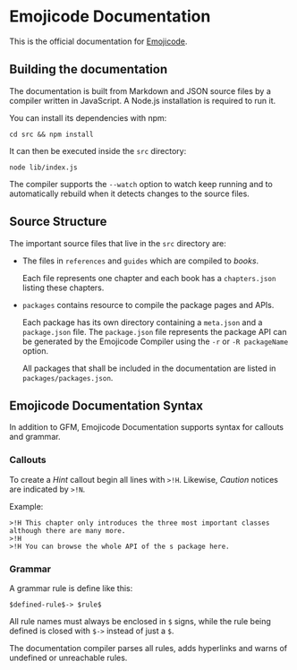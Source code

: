 # Emojicode Documentation

This is the official documentation for [Emojicode](http://emojicode.org).

## Building the documentation

The documentation is built from Markdown and JSON source files by a compiler
written in JavaScript. A Node.js installation is required to run it.

You can install its dependencies with npm:

```
cd src && npm install
```

It can then be executed inside the `src` directory:

```
node lib/index.js
```

The compiler supports the `--watch` option to watch keep running and to
automatically rebuild when it detects changes to the source files.

## Source Structure

The important source files that live in the `src` directory are:

- The files in `references` and `guides` which are compiled to *books*.

  Each file represents one chapter and each book has a `chapters.json` listing
  these chapters.

- `packages` contains resource to compile the package pages and APIs.

  Each package has its own directory containing a `meta.json` and a
  `package.json` file. The `package.json` file represents the package API can be
  generated by the Emojicode Compiler using the `-r` or `-R packageName` option.

  All packages that shall be included in the documentation are listed in
  `packages/packages.json`.

## Emojicode Documentation Syntax

In addition to GFM, Emojicode Documentation supports syntax for callouts and
grammar.

### Callouts

To create a *Hint* callout begin all lines with `>!H`. Likewise, *Caution*
notices are indicated by `>!N`.

Example:

```
>!H This chapter only introduces the three most important classes although there are many more.
>!H
>!H You can browse the whole API of the s package here.
```

### Grammar

A grammar rule is define like this:

```
$defined-rule$-> $rule$
```

All rule names must always be enclosed in `$` signs, while the rule being
defined is closed with `$->` instead of just a `$`.

The documentation compiler parses all rules, adds hyperlinks and warns of
undefined or unreachable rules.
